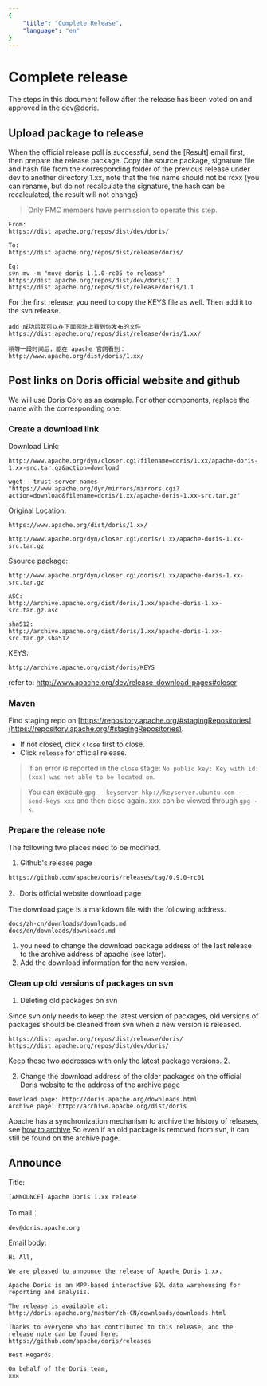```yaml
---
{
    "title": "Complete Release",
    "language": "en"
}
---
```


<!-- 
Licensed to the Apache Software Foundation (ASF) under one
or more contributor license agreements.  See the NOTICE file
distributed with this work for additional information
regarding copyright ownership.  The ASF licenses this file
to you under the Apache License, Version 2.0 (the
"License"); you may not use this file except in compliance
with the License.  You may obtain a copy of the License at

  http://www.apache.org/licenses/LICENSE-2.0

Unless required by applicable law or agreed to in writing,
software distributed under the License is distributed on an
"AS IS" BASIS, WITHOUT WARRANTIES OR CONDITIONS OF ANY
KIND, either express or implied.  See the License for the
specific language governing permissions and limitations
under the License.
-->

# Complete release

The steps in this document follow after the release has been voted on and approved in the dev@doris.

## Upload package to release

When the official release poll is successful, send the [Result] email first, then prepare the release package.
Copy the source package, signature file and hash file from the corresponding folder of the previous release under dev to another directory 1.xx, note that the file name should not be rcxx (you can rename, but do not recalculate the signature, the hash can be recalculated, the result will not change)

> Only PMC members have permission to operate this step.

```
From:
https://dist.apache.org/repos/dist/dev/doris/

To:
https://dist.apache.org/repos/dist/release/doris/

Eg:
svn mv -m "move doris 1.1.0-rc05 to release" https://dist.apache.org/repos/dist/dev/doris/1.1 https://dist.apache.org/repos/dist/release/doris/1.1
```

For the first release, you need to copy the KEYS file as well. Then add it to the svn release.

```
add 成功后就可以在下面网址上看到你发布的文件
https://dist.apache.org/repos/dist/release/doris/1.xx/

稍等一段时间后，能在 apache 官网看到：
http://www.apache.org/dist/doris/1.xx/
```

## Post links on Doris official website and github

We will use Doris Core as an example. For other components, replace the name with the corresponding one.

### Create a download link

Download Link:

```
http://www.apache.org/dyn/closer.cgi?filename=doris/1.xx/apache-doris-1.xx-src.tar.gz&action=download

wget --trust-server-names "https://www.apache.org/dyn/mirrors/mirrors.cgi?action=download&filename=doris/1.xx/apache-doris-1.xx-src.tar.gz"
```

Original Location:

```
https://www.apache.org/dist/doris/1.xx/

http://www.apache.org/dyn/closer.cgi/doris/1.xx/apache-doris-1.xx-src.tar.gz
```

Ssource package:

```
http://www.apache.org/dyn/closer.cgi/doris/1.xx/apache-doris-1.xx-src.tar.gz

ASC:
http://archive.apache.org/dist/doris/1.xx/apache-doris-1.xx-src.tar.gz.asc

sha512:
http://archive.apache.org/dist/doris/1.xx/apache-doris-1.xx-src.tar.gz.sha512
```

KEYS:

```
http://archive.apache.org/dist/doris/KEYS
```

refer to: <http://www.apache.org/dev/release-download-pages#closer>

### Maven

Find staging repo on [https://repository.apache.org/#stagingRepositories](https://repository.apache.org/#stagingRepositories).

- If not closed, click `close` first to close.
- Click `release` for official release.

> If an error is reported in the `close` stage: `No public key: Key with id: (xxx) was not able to be located on`.

> You can execute `gpg --keyserver hkp://keyserver.ubuntu.com --send-keys xxx` and then close again. xxx can be viewed through `gpg -k`.

### Prepare the release note

The following two places need to be modified.

1. Github's release page

```
https://github.com/apache/doris/releases/tag/0.9.0-rc01
```

2、Doris official website download page

The download page is a markdown file with the following address.

```
docs/zh-cn/downloads/downloads.md
docs/en/downloads/downloads.md
```

1. you need to change the download package address of the last release to the archive address of apache (see later).
2. Add the download information for the new version.

### Clean up old versions of packages on svn

1. Deleting old packages on svn

Since svn only needs to keep the latest version of packages, old versions of packages should be cleaned from svn when a new version is released.

```
https://dist.apache.org/repos/dist/release/doris/
https://dist.apache.org/repos/dist/dev/doris/
```

Keep these two addresses with only the latest package versions. 2.

2. Change the download address of the older packages on the official Doris website to the address of the archive page 

```
Download page: http://doris.apache.org/downloads.html
Archive page: http://archive.apache.org/dist/doris
```

Apache has a synchronization mechanism to archive the history of releases, see [how to archive](https://www.apache.org/legal/release-policy.html#how-to-archive)
So even if an old package is removed from svn, it can still be found on the archive page.

## Announce

Title:

```
[ANNOUNCE] Apache Doris 1.xx release
```

To mail：

```
dev@doris.apache.org
```

Email body:

```
Hi All,

We are pleased to announce the release of Apache Doris 1.xx.

Apache Doris is an MPP-based interactive SQL data warehousing for reporting and analysis.

The release is available at:
http://doris.apache.org/master/zh-CN/downloads/downloads.html

Thanks to everyone who has contributed to this release, and the release note can be found here:
https://github.com/apache/doris/releases

Best Regards,

On behalf of the Doris team,
xxx

